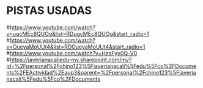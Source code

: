 # PISTAS USADAS
#https://www.youtube.com/watch?v=ugcMEc8QUOg&list=RDugcMEc8QUOg&start_radio=1
#https://www.youtube.com/watch?v=OueyaMoUUt4&list=RDOueyaMoUUt4&start_radio=1
#https://www.youtube.com/watch?v=HzsFyv0Q-V0
#https://javerianacaliedu-my.sharepoint.com/my?id=%2Fpersonal%2Fchino123%5Fjaverianacali%5Fedu%5Fco%2FDocuments%2FEActividad%2Eaup3&parent=%2Fpersonal%2Fchino123%5Fjaverianacali%5Fedu%5Fco%2FDocuments

